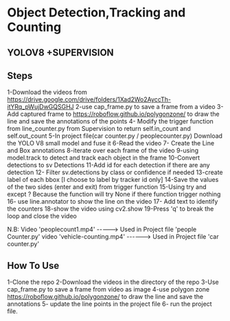 # Object Detection,Tracking and Counting
## YOLOV8 +SUPERVISION

## Steps
1-Download the videos from https://drive.google.com/drive/folders/1Xad2Wo2AyccTh-itYRq_pWujDwGQSGHJ
2-use cap_frame.py to save a frame from a video 
3- Add captured frame to  https://roboflow.github.io/polygonzone/  to draw the line and save the annotations of the points
4- Modify the trigger function from line_counter.py from Supervision  to return self.in_count and self.out_count
5-In project file(car counter.py / peoplecounter.py)
Download the YOLO V8 small model and fuse it
6-Read the video 
7- Create the Line and Box annotations
8-iterate over each frame of the video
9-using model.track to detect and track each object in the frame
10-Convert detections to sv Detections
11-Add id for each detection if there are any detection
12- Filter sv.detections by class or confidence if needed 
13-create label of each bbox [I choose to label by tracker id only]
14-Save the values of the two sides (enter and exit) from trigger function
15-Using try and except ? Because the function will try None if there function trigger nothing
16- use line.annotator to show the line on the video
17- Add text to identify the counters
18-show the video using cv2.show
19-Press 'q' to break the loop and close the video

N.B:
Video 'peoplecount1.mp4' -----> Used in Project file  'people Counter.py'
video 'vehicle-counting.mp4' ------> Used in Project file 'car counter.py'


## How To Use 
1-Clone the repo
2-Download the videos in the directory of the repo
3-Use cap_frame.py to save a frame from video as image
4-use polygon zone https://roboflow.github.io/polygonzone/ to draw the line and save the annotations
5- update the line points in the project file
6- run the project file.

